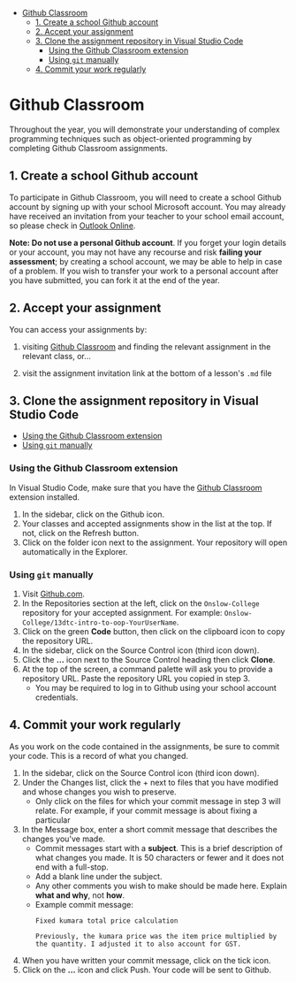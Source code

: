 - [Github Classroom](#github-classroom)
  - [1. Create a school Github account](#1-create-a-school-github-account)
  - [2. Accept your assignment](#2-accept-your-assignment)
  - [3. Clone the assignment repository in Visual Studio Code](#3-clone-the-assignment-repository-in-visual-studio-code)
    - [Using the Github Classroom extension](#using-the-github-classroom-extension)
    - [Using ``git`` manually](#using-git-manually)
  - [4. Commit your work regularly](#4-commit-your-work-regularly)


# Github Classroom

Throughout the year, you will demonstrate your understanding of complex programming techniques such as object-oriented programming by completing Github Classroom assignments.


## 1. Create a school Github account

To participate in Github Classroom, you will need to create a school Github account by signing up with your school Microsoft account. You may already have received an invitation from your teacher to your school email account, so please check in [Outlook Online](https://office.com/outlook).

**Note: Do not use a personal Github account**. If you forget your login details or your account, you may not have any recourse and risk **failing your assessment**; by creating a school account, we may be able to help in case of a problem. If you wish to transfer your work to a personal account after you have submitted, you can fork it at the end of the year.


## 2. Accept your assignment

You can access your assignments by:

1. visiting [Github Classroom](https://classroom.github.com/) and finding the relevant assignment in the relevant class, or…

2. visit the assignment invitation link at the bottom of a lesson's ``.md`` file


## 3. Clone the assignment repository in Visual Studio Code

- [Using the Github Classroom extension](#using-the-github-classroom-extension)
- [Using ``git`` manually](#using-git-manually)

### Using the Github Classroom extension

In Visual Studio Code, make sure that you have the [Github Classroom](https://marketplace.visualstudio.com/items?itemName=GitHub.classroom) extension installed.

1. In the sidebar, click on the Github icon.
2. Your classes and accepted assignments show in the list at the top. If not, click on the Refresh button.
3. Click on the folder icon next to the assignment. Your repository will open automatically in the Explorer.

### Using ``git`` manually

1. Visit [Github.com](https://github.com/).
2. In the Repositories section at the left, click on the ``Onslow-College`` repository for your accepted assignment. For example: ``Onslow-College/13dtc-intro-to-oop-YourUserName``.
3. Click on the green **Code** button, then click on the clipboard icon to copy the repository URL.
4. In the sidebar, click on the Source Control icon (third icon down).
5. Click the **…** icon next to the Source Control heading then click **Clone**.
6. At the top of the screen, a command palette will ask you to provide a repository URL. Paste the repository URL you copied in step 3.
    - You may be required to log in to Github using your school account credentials.


## 4. Commit your work regularly

As you work on the code contained in the assignments, be sure to commit your code. This is a record of what you changed.

1. In the sidebar, click on the Source Control icon (third icon down).
2. Under the Changes list, click the + next to files that you have modified and whose changes you wish to preserve.
    - Only click on the files for which your commit message in step 3 will relate. For example, if your commit message is about fixing a particular
3. In the Message box, enter a short commit message that describes the changes you've made.
    - Commit messages start with a **subject**. This is a brief description of what changes you made. It is 50 characters or fewer and it does not end with a full-stop.
    - Add a blank line under the subject.
    - Any other comments you wish to make should be made here. Explain **what and why**, not **how**.
    - Example commit message:
        ```
        Fixed kumara total price calculation

        Previously, the kumara price was the item price multiplied by the quantity. I adjusted it to also account for GST.
        ```
4. When you have written your commit message, click on the tick icon.
5. Click on the **…** icon and click Push. Your code will be sent to Github.
